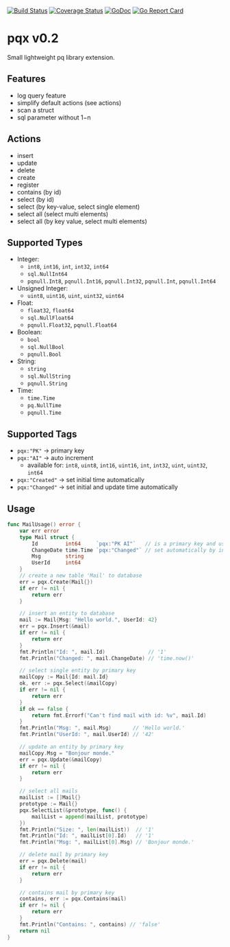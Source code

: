 [![Build Status](https://travis-ci.org/maprost/pqx.svg?branch=master)](https://travis-ci.org/maprost/pqx)
[![Coverage Status](https://coveralls.io/repos/github/maprost/pqutil/badge.svg)](https://coveralls.io/github/maprost/pqutil)
[![GoDoc](https://godoc.org/github.com/mleuth/pqlib?status.svg)](https://godoc.org/github.com/mleuth/pqlib)
[![Go Report Card](https://goreportcard.com/badge/github.com/maprost/pqx)](https://goreportcard.com/report/github.com/maprost/pqx)

# pqx v0.2
Small lightweight pq library extension. 

## Features
- log query feature
- simplify default actions (see actions)
- scan a struct 
- sql parameter without $1-$n

## Actions
- insert
- update
- delete
- create
- register
- contains (by id)
- select (by id)
- select (by key-value, select single element)
- select all (select multi elements)
- select all (by key value, select multi elements)

## Supported Types
- Integer:
  - `int8`, `int16`, `int`, `int32`, `int64`
  - `sql.NullInt64` 
  - `pqnull.Int8`,  `pqnull.Int16`, `pqnull.Int32`, `pqnull.Int`, `pqnull.Int64`
- Unsigned Integer:
  - `uint8`, `uint16`, `uint`, `uint32`, `uint64`
- Float:
  - `float32`, `float64`
  - `sql.NullFloat64`
  - `pqnull.Float32`, `pqnull.Float64`
- Boolean:
  - `bool`
  - `sql.NullBool`
  - `pqnull.Bool`
- String:
  - `string`
  - `sql.NullString`
  - `pqnull.String`
- Time:
  - `time.Time`
  - `pq.NullTime`
  - `pqnull.Time`

## Supported Tags
- `pqx:"PK"` -> primary key
- `pqx:"AI"` -> auto increment
    - available for: `int8`, `uint8`, `int16`, `uint16`, `int`, `int32`, `uint`, `uint32`, `int64`
- `pqx:"Created"` -> set initial time automatically
- `pqx:"Changed"` -> set initial and update time automatically

## Usage
```go
func MailUsage() error {
	var err error
	type Mail struct {
		Id         int64     `pqx:"PK AI"`   // is a primary key and use auto increment
		ChangeDate time.Time `pqx:"Changed"` // set automatically by insert and update
		Msg        string
		UserId     int64
	}
	// create a new table 'Mail' to database
	err = pqx.Create(Mail{})
	if err != nil {
		return err
	}

	// insert an entity to database
	mail := Mail{Msg: "Hello world.", UserId: 42}
	err = pqx.Insert(&mail)
	if err != nil {
		return err
	}
	fmt.Println("Id: ", mail.Id)              // '1'
	fmt.Println("Changed: ", mail.ChangeDate) // 'time.now()'

	// select single entity by primary key
	mailCopy := Mail{Id: mail.Id}
	ok, err := pqx.Select(&mailCopy)
	if err != nil {
		return err
	}
	if ok == false {
		return fmt.Errorf("Can't find mail with id: %v", mail.Id)
	}
	fmt.Println("Msg: ", mail.Msg)       // 'Hello world.'
	fmt.Println("UserId: ", mail.UserId) // '42'

	// update an entity by primary key
	mailCopy.Msg = "Bonjour monde."
	err = pqx.Update(&mailCopy)
	if err != nil {
		return err
	}

	// select all mails
	mailList := []Mail{}
	prototype := Mail{}
	pqx.SelectList(&prototype, func() {
		mailList = append(mailList, prototype)
	})
	fmt.Println("Size: ", len(mailList))  // '1'
	fmt.Println("Id: ", mailList[0].Id)   // '1'
	fmt.Println("Msg: ", mailList[0].Msg) // 'Bonjour monde.'

	// delete mail by primary key
	err = pqx.Delete(mail)
	if err != nil {
		return err
	}

	// contains mail by primary key
	contains, err := pqx.Contains(mail)
	if err != nil {
		return err
	}
	fmt.Println("Contains: ", contains) // 'false'
	return nil
}


```